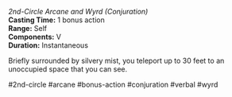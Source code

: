 *2nd-Circle Arcane and Wyrd (Conjuration)*    
**Casting Time:** 1 bonus action    
**Range:** Self  
**Components:** V  
**Duration:** Instantaneous

Briefly surrounded by silvery mist, you teleport up to 30 feet to an unoccupied space that you can see.

#2nd-circle #arcane #bonus-action #conjuration #verbal #wyrd
